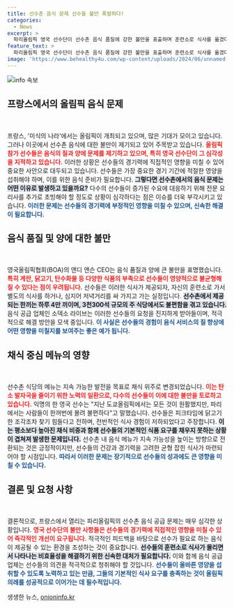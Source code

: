 ```yaml
---
title: 선수촌 음식 문제 선수들 불만 폭발하다!
categories:
  - News
excerpt: >
  파리올림픽 영국 선수단이 선수촌 음식 품질에 강한 불만을 표출하며 훈련소로 식사를 옮겼다. 생고기 제공, 저조한 단백질 공급 등 문제에 직면한 선수들은 한 조각의 닭고기도 잡기 힘들다며 불만을 쏟아냈다. 파리 조직위는 채식 비중을 늘렸지만, 선수들에겐 큰 고통을 안겨주고 있다.
feature_text: >
  파리올림픽 영국 선수단이 선수촌 음식 품질에 강한 불만을 표출하며 훈련소로 식사를 옮겼다. 생고기 제공, 저조한 단백질 공급 등 문제에 직면한 선수들은 한 조각의 닭고기도 잡기 힘들다며 불만을 쏟아냈다. 파리 조직위는 채식 비중을 늘렸지만, 선수들에겐 큰 고통을 안겨주고 있다.
image: 'https://www.behealthy4u.com/wp-content/uploads/2024/06/unnamed-file.png'
---
```


<p><img src="https://www.behealthy4u.com/wp-content/uploads/2024/06/unnamed-file.png" alt="info 속보" /></p>

<h2 data-ke-size="size26">프랑스에서의 올림픽 음식 문제</h2>

<p data-ke-size="size16">&nbsp;</p>

<p>프랑스, '미식의 나라'에서는 올림픽이 개최되고 있으며, 많은 기대가 모이고 있습니다. 그러나 이곳에서 선수촌 음식에 대한 불만이 제기되고 있어 주목받고 있습니다. <b><span style="color: #ee2323;">올림픽 참가 선수들은 음식의 질과 양에 문제를 제기하고 있으며, 특히 영국 선수단이 그 심각성을 지적하고 있습니다.</span></b> 이러한 상황은 선수들의 경기력에 직접적인 영향을 미칠 수 있어 중요한 사안으로 대두되고 있습니다. 선수들은 가장 중요한 경기 기간에 적절한 영양을 섭취해야 하며, 이를 위한 음식 준비가 필요합니다. <b><span style="background-color: #21538527;">그렇다면 선수촌에서의 음식 문제는 어떤 이유로 발생하고 있을까요?</span></b> 다수의 선수들이 증가된 수요에 대응하기 위해 전문 요리사를 추가로 초빙해야 할 정도로 상황이 심각하다는 점은 이슈를 더욱 부각시키고 있습니다. <b><span style="color: #1a5490;">이러한 문제는 선수들의 경기력에 부정적인 영향을 미칠 수 있으며, 신속한 해결이 필요합니다.</span></b></p>

<h2 data-ke-size="size26">음식 품질 및 양에 대한 불만</h2>

<p data-ke-size="size16">&nbsp;</p>

<p>영국올림픽협회(BOA)의 앤디 앤슨 CEO는 음식 품질과 양에 큰 불만을 표명했습니다. <b><span style="color: #ee2323;">특히 계란, 닭고기, 탄수화물 등 다양한 식품의 부족으로 선수들이 영양적으로 불균형해질 수 있다는 점이 우려됩니다.</span></b> 선수들은 이러한 식사가 제공되자, 자신의 훈련소로 가서 별도의 식사를 하거나, 심지어 저녁거리를 싸 가지고 가는 실정입니다. <b><span style="background-color: #21538527;"> 선수촌에서 제공되는 한끼는 하루 4만 끼이며, 3천300석 규모의 주 식당에서도 불편함을 겪고 있습니다.</span></b> 음식 공급 업체인 소덱소 라이브는 이러한 선수들의 요청을 진지하게 받아들이며, 적극적으로 해결 방안을 모색 중입니다. <b><span style="color: #1a5490;">이 사실은 선수들의 경험이 음식 서비스의 질 향상에 어떤 영향을 미칠지를 보여주는 좋은 예가 됩니다.</span></b></p>

<h2 data-ke-size="size26">채식 중심 메뉴의 영향</h2>

<p data-ke-size="size16">&nbsp;</p>

<p>선수촌 식당의 메뉴는 지속 가능한 발전을 목표로 채식 위주로 변경되었습니다. <b><span style="color: #ee2323;">이는 탄소 발자국을 줄이기 위한 노력의 일환으로, 다수의 선수들이 이에 대한 불만을 토로하고 있습니다.</span></b> 익명의 한 영국 선수는 "지난 도쿄올림픽에서는 모든 것이 원활했지만, 파리에서는 사람들이 한꺼번에 몰려 불편하다"고 말했습니다. 선수들은 피크타임에 닭고기 한 조각조차 찾기 힘들다고 전하며, 전반적인 식사 경험이 저하되었다고 주장합니다. <b><span style="background-color: #21538527;">이는 평소보다 높아진 채식 비중과 함께 선수들의 기본적인 식품 요구를 채우지 못하는 상황이 겹쳐져 발생한 문제입니다.</span></b> 선수촌 내 음식 메뉴가 지속 가능성을 높이는 방향으로 전환되는 것은 긍정적이지만, 선수들의 건강과 경기력을 고려한 균형 잡힌 식사가 마련되어야 할 시점입니다. <b><span style="color: #1a5490;">따라서 이러한 문제는 장기적으로 선수들의 성과에도 큰 영향을 미칠 수 있습니다.</span></b></p>

<h2 data-ke-size="size26">결론 및 요청 사항</h2>

<p data-ke-size="size16">&nbsp;</p>

<p>결론적으로, 프랑스에서 열리는 파리올림픽의 선수촌 음식 공급 문제는 매우 심각한 상황입니다. <b><span style="color: #ee2323;">영국 선수단의 불만 사항들은 선수들의 경기력에 직접적인 영향을 미칠 수 있어 즉각적인 개선이 요구됩니다.</span></b> 적극적인 피드백을 바탕으로 선수가 필요로 하는 음식이 제공될 수 있는 환경을 조성하는 것이 중요합니다. <b><span style="background-color: #21538527;">선수들의 훈련소로 식사가 몰리면서 나타나는 비효율성을 해결하기 위한 신속한 대처가 필요합니다.</span></b> 이와 함께 음식 공급 업체는 선수들의 의견을 적극적으로 청취해야 할 것입니다. <b><span style="color: #1a5490;">선수들이 올바른 영양을 섭취할 수 있도록 노력하고 있는 만큼, 그들의 기본적인 식사 요구를 충족하는 것이 올림픽 의례를 성공적으로 이어가는 데 필수적입니다.</span></b></p>

<p data-ke-size="size16"></p>
생생한 뉴스, <a href="https://onioninfo.kr" rel="dofollow">onioninfo.kr</a>


